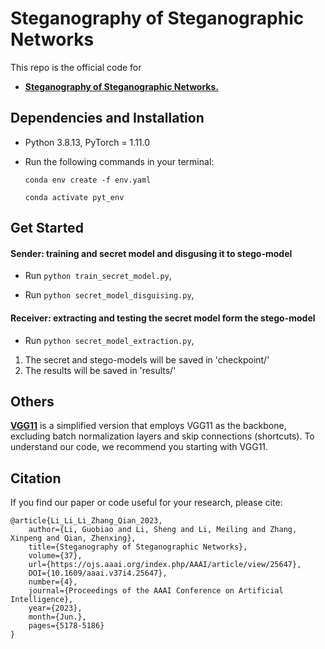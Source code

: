 # Steganography of Steganographic Networks
This repo is the official code for

* [**Steganography of Steganographic Networks.**](https://ojs.aaai.org/index.php/AAAI/article/view/25647) 

## Dependencies and Installation
- Python 3.8.13, PyTorch = 1.11.0
- Run the following commands in your terminal:

  `conda env create -f env.yaml`

  `conda activate pyt_env`


## Get Started
#### Sender: training and secret model and disgusing it to stego-model

- Run `python train_secret_model.py`,

- Run `python secret_model_disguising.py`,

#### Receiver: extracting and testing the secret model form the stego-model

- Run `python secret_model_extraction.py`,


1. The secret and stego-models will be saved in 'checkpoint/'
2. The results will be saved in 'results/'

## Others
[**VGG11**](https://github.com/albblgb/SSN/tree/main/VGG11) is a simplified version that employs VGG11 as the backbone, excluding batch normalization layers and skip connections (shortcuts). To understand our code, we recommend you starting with VGG11.

## Citation
If you find our paper or code useful for your research, please cite:
```
@article{Li_Li_Li_Zhang_Qian_2023,
    author={Li, Guobiao and Li, Sheng and Li, Meiling and Zhang, Xinpeng and Qian, Zhenxing},
    title={Steganography of Steganographic Networks},
    volume={37},
    url={https://ojs.aaai.org/index.php/AAAI/article/view/25647},
    DOI={10.1609/aaai.v37i4.25647},
    number={4},
    journal={Proceedings of the AAAI Conference on Artificial Intelligence},
    year={2023},
    month={Jun.},
    pages={5178-5186}
}
```
